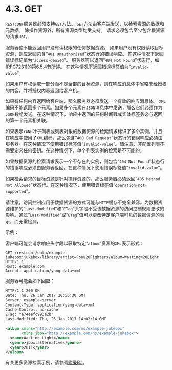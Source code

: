 # 4.3. GET

`RESTCONF`服务器必须支持`GET`方法。 `GET`方法由客户端发送，以检索资源的数据和元数据。 除操作资源外，所有资源类型均受支持。 请求必须包含至少包含根资源的请求`URI`。

服务器绝不能返回用户没有读权限的任何数据资源。 如果用户没有权限读取目标资源，则应返回包含“`401 Unauthorized`”状态行的错误响应。 在这种情况下返回错误标记值为“`access-denied`”。 服务器可以返回“`404 Not Found`”状态行，如[[RFC7231](https://tools.ietf.org/html/rfc7231)]的[第6.5.4节](https://tools.ietf.org/html/rfc7231#section-6.5.4)所述。 在这种情况下返回错误标签值为“`invalid-value`”。

如果用户有权读取一部分而不是全部的目标资源，则在响应消息体中省略未经授权的内容，并将授权内容返回给客户机。

如果有任何内容返回给客户端，那么服务器必须发送一个有效的响应消息体。 `XML`编码不能返回多个元素。如果多个元素在`JSON`消息体中发送，那么它们必须作为`JSON`数组发送。在这种情况下，响应中返回的任何时间戳或实体标签务必与返回的第一个元素相关联。

如果表示`YANG`叶子列表或列表对象的数据资源的检索请求标识了多个实例，并且在响应中使用了`XML`编码，那么包含“`400 Bad Request`”状态行的错误响应必须由服务器。在这种情况下使用错误标签值“`invalid-value`”。请注意，非配置列表不需要定义任何密钥。在这种情况下，单个列表实例的检索是不可能的。

如果数据资源的检索请求表示一个不存在的实例，则包含“`404 Not Found`”状态行的错误响应必须由服务器返回。在这种情况下使用错误标签值“`invalid-value`”。

如果检索请求的目标资源是针对操作资源的，那么服务器必须返回“`405 Method Not Allowed`”状态行。在这种情况下，使用错误标签值“`operation-not-supported`”。

请注意，访问控制应用于数据资源的方式可能与`HTTP`缓存不完全兼容。为数据资源维护的“`Last-Modified`”和“`ETag`”头字段不受该数据资源的访问控制规则更改的影响。通过“`Last-Modified`”或“`ETag`”值可以更改特定客户端可见的数据资源的表示，而无需检测。

示例：

客户端可能会请求响应头字段以获取特定“`album`”资源的`XML`表示形式：

```HTTP
GET /restconf/data/example-jukebox:jukebox/library/artist=Foo%20Fighters/album=Wasting%20Light HTTP/1.1
Host: example.com
Accept: application/yang-data+xml
```

服务器可能会如下回应：

```XML
HTTP/1.1 200 OK
Date: Thu, 26 Jan 2017 20:56:30 GMT
Server: example-server
Content-Type: application/yang-data+xml
Cache-Control: no-cache
ETag: "a74eefc993a2b"
Last-Modified: Thu, 26 Jan 2017 14:02:14 GMT

<album xmlns="http://example.com/ns/example-jukebox"
       xmlns:jbox="http://example.com/ns/example-jukebox">
  <name>Wasting Light</name>
  <genre>jbox:alternative</genre>
  <year>2011</year>
</album>
```

有关更多资源检索示例，请参阅[附录B.1](appendix-b/b.1.md)。

